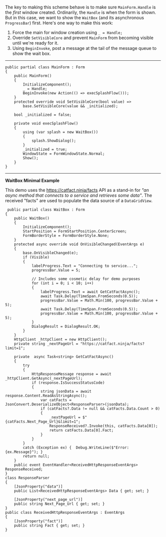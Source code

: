 The key to making this scheme behave is to make sure `MainForm.Handle` is the _first_ window created. Ordinarily, the `Handle` is when the form is shown. But in this case, we want to show the `WaitBox` (and its asynchronous `ProgressBar`) first. Here's one way to make this work:

1. Force the main for window creation using `_ = Handle;`
2. Override `SetVisibleCore` and prevent `MainForm` from becoming visible until we're ready for it.
3. Using `BeginInvoke`, post a message at the tail of the message queue to show the wait box.

___
```
public partial class MainForm : Form
{
    public MainForm()
    {
        InitializeComponent();
        _ = Handle;
        BeginInvoke(new Action(() => execSplashFlow()));
    }
    protected override void SetVisibleCore(bool value) =>
        base.SetVisibleCore(value && _initialized);

    bool _initialized = false;

    private void execSplashFlow()
    {
        using (var splash = new WaitBox())
        {
            splash.ShowDialog();
        }
        _initialized = true;
        WindowState = FormWindowState.Normal;
        Show();
    }
}
```
___
**WaitBox Minimal Example**

This demo uses the https://catfact.ninja/facts API as a stand-in for _"an async method that connects to a service and retrieves some data"_. The received "facts" are used to populate the data source of a `DataGridView`.


```
 public partial class WaitBox : Form
{
    public WaitBox()
    {
        InitializeComponent();
        StartPosition = FormStartPosition.CenterScreen;
        FormBorderStyle = FormBorderStyle.None;
    }
    protected async override void OnVisibleChanged(EventArgs e)
    {
        base.OnVisibleChanged(e);
        if (Visible)
        {
            labelProgress.Text = "Connecting to service...";
            progressBar.Value = 5;

            // Includes some cosmetic delay for demo purposes
            for (int i = 0; i < 10; i++)
            {
                labelProgress.Text = await GetCatFactAsync();
                await Task.Delay(TimeSpan.FromSeconds(0.5));
                progressBar.Value = Math.Min(100, progressBar.Value + 5);
                await Task.Delay(TimeSpan.FromSeconds(0.5));
                progressBar.Value = Math.Min(100, progressBar.Value + 5);
            }
            DialogResult = DialogResult.OK;
        }
    }
    HttpClient _httpClient = new HttpClient();
    private string _nextPageUrl = "https://catfact.ninja/facts?limit=1";

    private  async Task<string> GetCatFactAsync()
    {
        try
        {
            HttpResponseMessage response = await _httpClient.GetAsync(_nextPageUrl);
            if (response.IsSuccessStatusCode)
            {
                string jsonData = await response.Content.ReadAsStringAsync();
                var catFacts = JsonConvert.DeserializeObject<ResponseParser>(jsonData);
                if (catFacts?.Data != null && catFacts.Data.Count > 0)
                {
                    _nextPageUrl = $"{catFacts.Next_Page_Url}&limit=1";
                    ResponseReceived?.Invoke(this, catFacts.Data[0]);
                    return catFacts.Data[0].Fact;
                }
            }
        }
        catch (Exception ex) {  Debug.WriteLine($"Error: {ex.Message}"); }
        return null;
    }
    public event EventHandler<ReceivedHttpResponseEventArgs> ResponseReceived;
}
class ResponseParser
{
    [JsonProperty("data")]
    public List<ReceivedHttpResponseEventArgs> Data { get; set; }

    [JsonProperty("next_page_url")]
    public string Next_Page_Url { get; set; }
}
public class ReceivedHttpResponseEventArgs : EventArgs
{
    [JsonProperty("fact")]
    public string Fact { get; set; }
}
```
